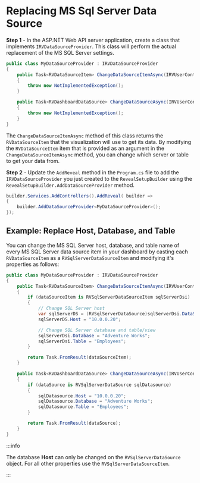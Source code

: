 # Replacing MS Sql Server Data Source

**Step 1** - In the ASP.NET Web API server application, create a class that implements `IRVDataSourceProvider`. This class will perform the actual replacement of the MS SQL Server settings. 

```cs
public class MyDataSourceProvider : IRVDataSourceProvider
{
    public Task<RVDataSourceItem> ChangeDataSourceItemAsync(IRVUserContext userContext, string dashboardId, RVDataSourceItem dataSourceItem)
    {
        throw new NotImplementedException();
    }

    public Task<RVDashboardDataSource> ChangeDataSourceAsync(IRVUserContext userContext, RVDashboardDataSource dataSource)
    {
        throw new NotImplementedException();
    }
}
```

The `ChangeDataSourceItemAsync` method of this class returns the `RVDataSourceItem` that the visualization will use to get its data. By modifying the `RVDataSourceItem` item that is provided as an argument in the `ChangeDataSourceItemAsync` method, you can change which server or table to get your data from.

**Step 2** - Update the `AddReveal` method in the `Program.cs` file to add the `IRVDataSourceProvider` you just created to the `RevealSetupBuilder` using the `RevealSetupBuilder.AddDataSourceProvider` method.

```cs
builder.Services.AddControllers().AddReveal( builder =>
{
    builder.AddDataSourceProvider<MyDataSourceProvider>();
});
```

## Example: Replace Host, Database, and Table

You can change the MS SQL Server host, database, and table name of every MS SQL Server data source item in your dashboard by casting each `RVDataSourceItem` as a `RVSqlServerDataSourceItem` and modifying it's properties as follows:

```cs
public class MyDataSourceProvider : IRVDataSourceProvider
{
    public Task<RVDataSourceItem> ChangeDataSourceItemAsync(IRVUserContext userContext, string dashboardId, RVDataSourceItem dataSourceItem)
    {
        if (dataSourceItem is RVSqlServerDataSourceItem sqlServerDsi)
        {
            // Change SQL Server host
            var sqlServerDS = (RVSqlServerDataSource)sqlServerDsi.DataSource;
            sqlServerDS.Host = "10.0.0.20";

            // Change SQL Server database and table/view
            sqlServerDsi.Database = "Adventure Works";
            sqlServerDsi.Table = "Employees";
        }

        return Task.FromResult(dataSourceItem);
    }

    public Task<RVDashboardDataSource> ChangeDataSourceAsync(IRVUserContext userContext, RVDashboardDataSource dataSource)
    {
        if (dataSource is RVSqlServerDataSource sqlDatasource)
        {
            sqlDatasource.Host = "10.0.0.20";
            sqlDatasource.Database = "Adventure Works";
            sqlDatasource.Table = "Employees";
        }

        return Task.FromResult(dataSource);
    }
}
```

:::info

The database **Host** can only be changed on the `RVSqlServerDataSource` object. For all other properties use the `RVSqlServerDataSourceItem`.

:::
